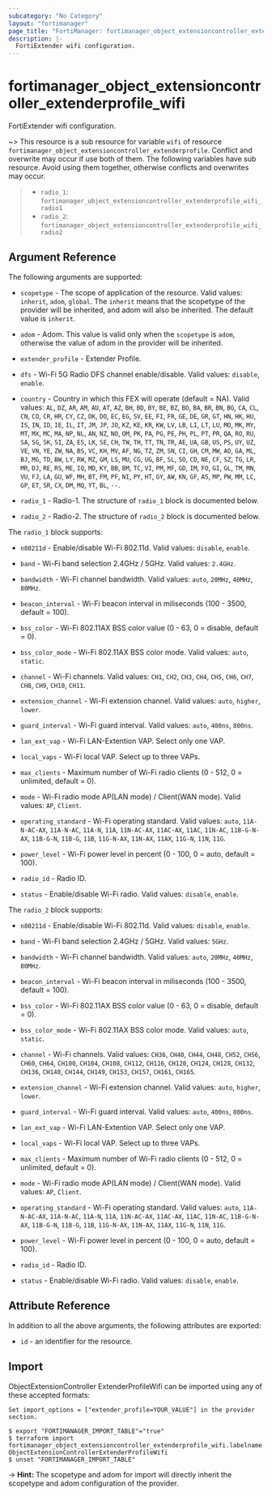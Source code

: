 ```yaml
---
subcategory: "No Category"
layout: "fortimanager"
page_title: "FortiManager: fortimanager_object_extensioncontroller_extenderprofile_wifi"
description: |-
  FortiExtender wifi configuration.
---
```


# fortimanager_object_extensioncontroller_extenderprofile_wifi
FortiExtender wifi configuration.

~> This resource is a sub resource for variable `wifi` of resource `fortimanager_object_extensioncontroller_extenderprofile`. Conflict and overwrite may occur if use both of them.
The following variables have sub resource. Avoid using them together, otherwise conflicts and overwrites may occur.
>- `radio_1`: `fortimanager_object_extensioncontroller_extenderprofile_wifi_radio1`
>- `radio_2`: `fortimanager_object_extensioncontroller_extenderprofile_wifi_radio2`



## Argument Reference


The following arguments are supported:

* `scopetype` - The scope of application of the resource. Valid values: `inherit`, `adom`, `global`. The `inherit` means that the scopetype of the provider will be inherited, and adom will also be inherited. The default value is `inherit`.
* `adom` - Adom. This value is valid only when the `scopetype` is `adom`, otherwise the value of adom in the provider will be inherited.
* `extender_profile` - Extender Profile.

* `dfs` - Wi-Fi 5G Radio DFS channel enable/disable. Valid values: `disable`, `enable`.

* `country` - Country in which this FEX will operate (default = NA). Valid values: `AL`, `DZ`, `AR`, `AM`, `AU`, `AT`, `AZ`, `BH`, `BD`, `BY`, `BE`, `BZ`, `BO`, `BA`, `BR`, `BN`, `BG`, `CA`, `CL`, `CN`, `CO`, `CR`, `HR`, `CY`, `CZ`, `DK`, `DO`, `EC`, `EG`, `SV`, `EE`, `FI`, `FR`, `GE`, `DE`, `GR`, `GT`, `HN`, `HK`, `HU`, `IS`, `IN`, `ID`, `IE`, `IL`, `IT`, `JM`, `JP`, `JO`, `KZ`, `KE`, `KR`, `KW`, `LV`, `LB`, `LI`, `LT`, `LU`, `MO`, `MK`, `MY`, `MT`, `MX`, `MC`, `MA`, `NP`, `NL`, `AN`, `NZ`, `NO`, `OM`, `PK`, `PA`, `PG`, `PE`, `PH`, `PL`, `PT`, `PR`, `QA`, `RO`, `RU`, `SA`, `SG`, `SK`, `SI`, `ZA`, `ES`, `LK`, `SE`, `CH`, `TW`, `TH`, `TT`, `TN`, `TR`, `AE`, `UA`, `GB`, `US`, `PS`, `UY`, `UZ`, `VE`, `VN`, `YE`, `ZW`, `NA`, `BS`, `VC`, `KH`, `MV`, `AF`, `NG`, `TZ`, `ZM`, `SN`, `CI`, `GH`, `CM`, `MW`, `AO`, `GA`, `ML`, `BJ`, `MG`, `TD`, `BW`, `LY`, `RW`, `MZ`, `GM`, `LS`, `MU`, `CG`, `UG`, `BF`, `SL`, `SO`, `CD`, `NE`, `CF`, `SZ`, `TG`, `LR`, `MR`, `DJ`, `RE`, `RS`, `ME`, `IQ`, `MD`, `KY`, `BB`, `BM`, `TC`, `VI`, `PM`, `MF`, `GD`, `IM`, `FO`, `GI`, `GL`, `TM`, `MN`, `VU`, `FJ`, `LA`, `GU`, `WF`, `MH`, `BT`, `FM`, `PF`, `NI`, `PY`, `HT`, `GY`, `AW`, `KN`, `GF`, `AS`, `MP`, `PW`, `MM`, `LC`, `GP`, `ET`, `SR`, `CX`, `DM`, `MQ`, `YT`, `BL`, `--`.

* `radio_1` - Radio-1. The structure of `radio_1` block is documented below.
* `radio_2` - Radio-2. The structure of `radio_2` block is documented below.

The `radio_1` block supports:

* `n80211d` - Enable/disable Wi-Fi 802.11d. Valid values: `disable`, `enable`.

* `band` - Wi-Fi band selection 2.4GHz / 5GHz. Valid values: `2.4GHz`.

* `bandwidth` - Wi-Fi channel bandwidth. Valid values: `auto`, `20MHz`, `40MHz`, `80MHz`.

* `beacon_interval` - Wi-Fi beacon interval in miliseconds (100 - 3500, default = 100).
* `bss_color` - Wi-Fi 802.11AX BSS color value (0 - 63, 0 = disable, default = 0).
* `bss_color_mode` - Wi-Fi 802.11AX BSS color mode. Valid values: `auto`, `static`.

* `channel` - Wi-Fi channels. Valid values: `CH1`, `CH2`, `CH3`, `CH4`, `CH5`, `CH6`, `CH7`, `CH8`, `CH9`, `CH10`, `CH11`.

* `extension_channel` - Wi-Fi extension channel. Valid values: `auto`, `higher`, `lower`.

* `guard_interval` - Wi-Fi guard interval. Valid values: `auto`, `400ns`, `800ns`.

* `lan_ext_vap` - Wi-Fi LAN-Extention VAP. Select only one VAP.
* `local_vaps` - Wi-Fi local VAP. Select up to three VAPs.
* `max_clients` - Maximum number of Wi-Fi radio clients (0 - 512, 0 = unlimited, default = 0).
* `mode` - Wi-Fi radio mode AP(LAN mode) / Client(WAN mode). Valid values: `AP`, `Client`.

* `operating_standard` - Wi-Fi operating standard. Valid values: `auto`, `11A-N-AC-AX`, `11A-N-AC`, `11A-N`, `11A`, `11N-AC-AX`, `11AC-AX`, `11AC`, `11N-AC`, `11B-G-N-AX`, `11B-G-N`, `11B-G`, `11B`, `11G-N-AX`, `11N-AX`, `11AX`, `11G-N`, `11N`, `11G`.

* `power_level` - Wi-Fi power level in percent (0 - 100, 0 = auto, default = 100).
* `radio_id` - Radio ID.
* `status` - Enable/disable Wi-Fi radio. Valid values: `disable`, `enable`.


The `radio_2` block supports:

* `n80211d` - Enable/disable Wi-Fi 802.11d. Valid values: `disable`, `enable`.

* `band` - Wi-Fi band selection 2.4GHz / 5GHz. Valid values: `5GHz`.

* `bandwidth` - Wi-Fi channel bandwidth. Valid values: `auto`, `20MHz`, `40MHz`, `80MHz`.

* `beacon_interval` - Wi-Fi beacon interval in miliseconds (100 - 3500, default = 100).
* `bss_color` - Wi-Fi 802.11AX BSS color value (0 - 63, 0 = disable, default = 0).
* `bss_color_mode` - Wi-Fi 802.11AX BSS color mode. Valid values: `auto`, `static`.

* `channel` - Wi-Fi channels. Valid values: `CH36`, `CH40`, `CH44`, `CH48`, `CH52`, `CH56`, `CH60`, `CH64`, `CH100`, `CH104`, `CH108`, `CH112`, `CH116`, `CH120`, `CH124`, `CH128`, `CH132`, `CH136`, `CH140`, `CH144`, `CH149`, `CH153`, `CH157`, `CH161`, `CH165`.

* `extension_channel` - Wi-Fi extension channel. Valid values: `auto`, `higher`, `lower`.

* `guard_interval` - Wi-Fi guard interval. Valid values: `auto`, `400ns`, `800ns`.

* `lan_ext_vap` - Wi-Fi LAN-Extention VAP. Select only one VAP.
* `local_vaps` - Wi-Fi local VAP. Select up to three VAPs.
* `max_clients` - Maximum number of Wi-Fi radio clients (0 - 512, 0 = unlimited, default = 0).
* `mode` - Wi-Fi radio mode AP(LAN mode) / Client(WAN mode). Valid values: `AP`, `Client`.

* `operating_standard` - Wi-Fi operating standard. Valid values: `auto`, `11A-N-AC-AX`, `11A-N-AC`, `11A-N`, `11A`, `11N-AC-AX`, `11AC-AX`, `11AC`, `11N-AC`, `11B-G-N-AX`, `11B-G-N`, `11B-G`, `11B`, `11G-N-AX`, `11N-AX`, `11AX`, `11G-N`, `11N`, `11G`.

* `power_level` - Wi-Fi power level in percent (0 - 100, 0 = auto, default = 100).
* `radio_id` - Radio ID.
* `status` - Enable/disable Wi-Fi radio. Valid values: `disable`, `enable`.



## Attribute Reference

In addition to all the above arguments, the following attributes are exported:
* `id` - an identifier for the resource.

## Import

ObjectExtensionController ExtenderProfileWifi can be imported using any of these accepted formats:
```
Set import_options = ["extender_profile=YOUR_VALUE"] in the provider section.

$ export "FORTIMANAGER_IMPORT_TABLE"="true"
$ terraform import fortimanager_object_extensioncontroller_extenderprofile_wifi.labelname ObjectExtensionControllerExtenderProfileWifi
$ unset "FORTIMANAGER_IMPORT_TABLE"
```
-> **Hint:** The scopetype and adom for import will directly inherit the scopetype and adom configuration of the provider.
